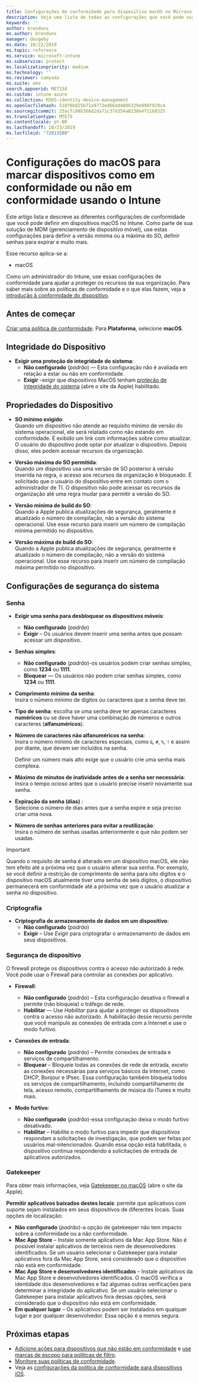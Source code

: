 ```yaml
---
title: Configurações de conformidade para dispositivo macOS no Microsoft Intune – Azure | Microsoft Docs
description: Veja uma lista de todas as configurações que você pode usar ao definir a conformidade para seus dispositivos macOS no Microsoft Intune. Exija proteção de integridade do sistema da Apple, defina restrições de senha, exija um firewall, permita o gatekeeper e muito mais.
keywords: ''
author: brenduns
ms.author: brenduns
manager: dougeby
ms.date: 10/22/2019
ms.topic: reference
ms.service: microsoft-intune
ms.subservice: protect
ms.localizationpriority: medium
ms.technology: ''
ms.reviewer: samyada
ms.suite: ems
search.appverid: MET150
ms.custom: intune-azure
ms.collection: M365-identity-device-management
ms.openlocfilehash: 518f0b825b71a9773ed66dd480b329e998f919c4
ms.sourcegitcommit: 25acfc88b366d2da71c37d354a0238e4f1168325
ms.translationtype: MTE75
ms.contentlocale: pt-BR
ms.lasthandoff: 10/23/2019
ms.locfileid: "72813508"
---
```

# <a name="macos-settings-to-mark-devices-as-compliant-or-not-compliant-using-intune"></a>Configurações do macOS para marcar dispositivos como em conformidade ou não em conformidade usando o Intune

Este artigo lista e descreve as diferentes configurações de conformidade que você pode definir em dispositivos macOS no Intune. Como parte de sua solução de MDM (gerenciamento de dispositivo móvel), use estas configurações para definir a versão mínima ou a máxima do SO, definir senhas para expirar e muito mais.

Esse recurso aplica-se a:

- macOS

Como um administrador do Intune, use essas configurações de conformidade para ajudar a proteger os recursos da sua organização. Para saber mais sobre as políticas de conformidade e o que elas fazem, veja a [introdução à conformidade do dispositivo](device-compliance-get-started.md).

## <a name="before-you-begin"></a>Antes de começar

[Criar uma política de conformidade](create-compliance-policy.md#create-the-policy). Para **Plataforma**, selecione **macOS**.

## <a name="device-health"></a>Integridade do Dispositivo

- **Exigir uma proteção de integridade do sistema**:  
  - **Não configurado** (*padrão*) — Esta configuração não é avaliada em relação a estar ou não em conformidade.
  - **Exigir** -exigir que dispositivos MacOS tenham [proteção de integridade do sistema](https://support.apple.com/HT204899) (abre o site da Apple) habilitado.  

## <a name="device-properties"></a>Propriedades do Dispositivo

- **SO mínimo exigido**:  
  Quando um dispositivo não atende ao requisito mínimo de versão do sistema operacional, ele será relatado como não estando em conformidade. É exibido um link com informações sobre como atualizar. O usuário do dispositivo pode optar por atualizar o dispositivo. Depois disso, eles podem acessar recursos da organização.

- **Versão máxima do SO permitida**:  
  Quando um dispositivo usa uma versão de SO posterior à versão inserida na regra, o acesso aos recursos da organização é bloqueado. É solicitado que o usuário do dispositivo entre em contato com o administrador de TI. O dispositivo não pode acessar os recursos da organização até uma regra mudar para permitir a versão do SO.

- **Versão mínima de build do SO**:  
  Quando a Apple publica atualizações de segurança, geralmente é atualizado o número de compilação, não a versão do sistema operacional. Use esse recurso para inserir um número de compilação mínima permitido no dispositivo.

- **Versão máxima de build do SO**:  
  Quando a Apple publica atualizações de segurança, geralmente é atualizado o número de compilação, não a versão do sistema operacional. Use esse recurso para inserir um número de compilação máxima permitido no dispositivo.

## <a name="system-security-settings"></a>Configurações de segurança do sistema

### <a name="password"></a>Senha

- **Exigir uma senha para desbloquear os dispositivos móveis**:  
  - **Não configurado** (*padrão*)
  - **Exigir** – Os usuários devem inserir uma senha antes que possam acessar um dispositivo.

- **Senhas simples**:  
  - **Não configurado** (*padrão*)-os usuários podem criar senhas simples, como **1234** ou **1111**.
  - **Bloquear** — Os usuários não podem criar senhas simples, como **1234** ou **1111**.

- **Comprimento mínimo da senha**:  
  Insira o número mínimo de dígitos ou caracteres que a senha deve ter.

- **Tipo de senha**: escolha se uma senha deve ter apenas caracteres **numéricos** ou se deve haver uma combinação de números e outros caracteres (**alfanuméricos**).

- **Número de caracteres não alfanuméricos na senha**:  
  Insira o número mínimo de caracteres especiais, como `&`, `#`, `%`, `!` e assim por diante, que devem ser incluídos na senha.

  Definir um número mais alto exige que o usuário crie uma senha mais complexa.

- **Máximo de minutos de inatividade antes de a senha ser necessária**:  
  Insira o tempo ocioso antes que o usuário precise inserir novamente sua senha.

- **Expiração da senha (dias)** :  
  Selecione o número de dias antes que a senha expire e seja preciso criar uma nova.

- **Número de senhas anteriores para evitar a reutilização**:  
  Insira o número de senhas usadas anteriormente e que não podem ser usadas.
> [!IMPORTANT]
> Quando o requisito de senha é alterado em um dispositivo macOS, ele não tem efeito até a próxima vez que o usuário alterar sua senha. Por exemplo, se você definir a restrição de comprimento de senha para oito dígitos e o dispositivo macOS atualmente tiver uma senha de seis dígitos, o dispositivo permanecerá em conformidade até a próxima vez que o usuário atualizar a senha no dispositivo.

### <a name="encryption"></a>Criptografia

- **Criptografia de armazenamento de dados em um dispositivo**:  
  - **Não configurado** (*padrão*)
  - **Exigir** – Use *Exigir* para criptografar o armazenamento de dados em seus dispositivos.

### <a name="device-security"></a>Segurança de dispositivo

O firewall protege os dispositivos contra o acesso não autorizado à rede. Você pode usar o Firewall para controlar as conexões por aplicativo. 

- **Firewall**:  
  - **Não configurado** (*padrão*) – Esta configuração desativa o firewall e permite (não bloqueia) o tráfego de rede.
  - **Habilitar** — Use *Habilitar* para ajudar a proteger os dispositivos contra o acesso não autorizado. A habilitação desse recurso permite que você manipule as conexões de entrada com a Internet e use o modo furtivo. 

- **Conexões de entrada**:  
  - **Não configurado** (*padrão*) – Permite conexões de entrada e serviços de compartilhamento.
  - **Bloquear** – Bloqueie todas as conexões de rede de entrada, exceto as conexões necessárias para serviços básicos da Internet, como DHCP, Bonjour e IPsec. Essa configuração também bloqueia todos os serviços de compartilhamento, incluindo compartilhamento de tela, acesso remoto, compartilhamento de música do iTunes e muito mais.  

- **Modo furtivo**:  
  - **Não configurado** (*padrão*)-essa configuração deixa o modo furtivo desativado.
  - **Habilitar** – Habilite o modo furtivo para impedir que dispositivos respondam a solicitações de investigação, que podem ser feitas por usuários mal-intencionados. Quando essa opção está habilitada, o dispositivo continua respondendo a solicitações de entrada de aplicativos autorizados.  

### <a name="gatekeeper"></a>Gatekeeper

Para obter mais informações, veja [Gatekeeper no macOS](https://support.apple.com/HT202491) (abre o site da Apple).

**Permitir aplicativos baixados destes locais**: permite que aplicativos com suporte sejam instalados em seus dispositivos de diferentes locais. Suas opções de localização:

- **Não configurado** (*padrão*)-a opção de gatekeeper não tem impacto sobre a conformidade ou a não conformidade.  
- **Mac App Store** – Instale somente aplicativos da Mac App Store. Não é possível instalar aplicativos de terceiros nem de desenvolvedores identificados. Se um usuário selecionar o Gatekeeper para instalar aplicativos fora da Mac App Store, será considerado que o dispositivo não está em conformidade.
- **Mac App Store e desenvolvedores identificados** – Instale aplicativos da Mac App Store e desenvolvedores identificados. O macOS verifica a identidade dos desenvolvedores e faz algumas outras verificações para determinar a integridade do aplicativo. Se um usuário selecionar o Gatekeeper para instalar aplicativos fora dessas opções, será considerado que o dispositivo não está em conformidade.
- **Em qualquer lugar** – Os aplicativos podem ser instalados em qualquer lugar e por qualquer desenvolvedor. Essa opção é a menos segura.
 

## <a name="next-steps"></a>Próximas etapas

- [Adicione ações para dispositivos que não estão em conformidade](actions-for-noncompliance.md) e [use marcas de escopo para políticas de filtro](../fundamentals/scope-tags.md).
- [Monitore suas políticas de conformidade](compliance-policy-monitor.md).
- Veja as [configurações da política de conformidade para dispositivos iOS](compliance-policy-create-ios.md).